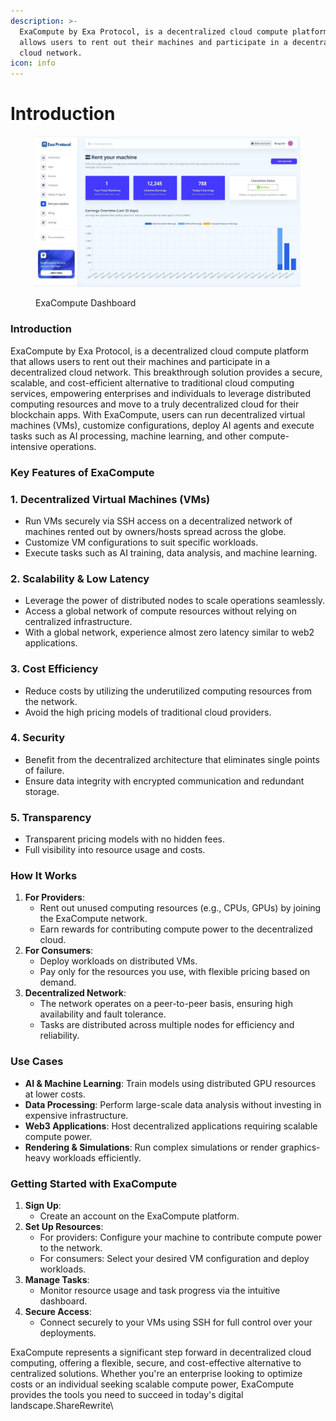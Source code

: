 ```yaml
---
description: >-
  ExaCompute by Exa Protocol, is a decentralized cloud compute platform that
  allows users to rent out their machines and participate in a decentralized
  cloud network.
icon: info
---
```


# Introduction

<figure><img src="../.gitbook/assets/image.png" alt=""><figcaption><p>ExaCompute Dashboard</p></figcaption></figure>

### Introduction

ExaCompute by Exa Protocol, is a decentralized cloud compute platform that allows users to rent out their machines and participate in a decentralized cloud network. This breakthrough solution provides a secure, scalable, and cost-efficient alternative to traditional cloud computing services, empowering enterprises and individuals to leverage distributed computing resources and move to a truly decentralized cloud for their blockchain apps. With ExaCompute, users can run decentralized virtual machines (VMs), customize configurations, deploy AI agents and execute tasks such as AI processing, machine learning, and other compute-intensive operations.

### Key Features of ExaCompute

### 1. **Decentralized Virtual Machines (VMs)**

* Run VMs securely via SSH access on a decentralized network of machines rented out by owners/hosts spread across the globe.
* Customize VM configurations to suit specific workloads.
* Execute tasks such as AI training, data analysis, and machine learning.

### 2. **Scalability & Low Latency**

* Leverage the power of distributed nodes to scale operations seamlessly.
* Access a global network of compute resources without relying on centralized infrastructure.
* With a global network, experience almost zero latency similar to web2 applications.

### 3. **Cost Efficiency**

* Reduce costs by utilizing the underutilized computing resources from the network.
* Avoid the high pricing models of traditional cloud providers.

### 4. **Security**

* Benefit from the decentralized architecture that eliminates single points of failure.
* Ensure data integrity with encrypted communication and redundant storage.

### 5. **Transparency**

* Transparent pricing models with no hidden fees.
* Full visibility into resource usage and costs.

### How It Works

1. **For Providers**:
   * Rent out unused computing resources (e.g., CPUs, GPUs) by joining the ExaCompute network.
   * Earn rewards for contributing compute power to the decentralized cloud.
2. **For Consumers**:
   * Deploy workloads on distributed VMs.
   * Pay only for the resources you use, with flexible pricing based on demand.
3. **Decentralized Network**:
   * The network operates on a peer-to-peer basis, ensuring high availability and fault tolerance.
   * Tasks are distributed across multiple nodes for efficiency and reliability.

### Use Cases

* **AI & Machine Learning**: Train models using distributed GPU resources at lower costs.
* **Data Processing**: Perform large-scale data analysis without investing in expensive infrastructure.
* **Web3 Applications**: Host decentralized applications requiring scalable compute power.
* **Rendering & Simulations**: Run complex simulations or render graphics-heavy workloads efficiently.

### Getting Started with ExaCompute

1. **Sign Up**:
   * Create an account on the ExaCompute platform.
2. **Set Up Resources**:
   * For providers: Configure your machine to contribute compute power to the network.
   * For consumers: Select your desired VM configuration and deploy workloads.
3. **Manage Tasks**:
   * Monitor resource usage and task progress via the intuitive dashboard.
4. **Secure Access**:
   * Connect securely to your VMs using SSH for full control over your deployments.

ExaCompute represents a significant step forward in decentralized cloud computing, offering a flexible, secure, and cost-effective alternative to centralized solutions. Whether you're an enterprise looking to optimize costs or an individual seeking scalable compute power, ExaCompute provides the tools you need to succeed in today's digital landscape.ShareRewrite\
